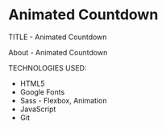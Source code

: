 # Animated Countdown

TITLE - Animated Countdown

About - Animated Countdown

TECHNOLOGIES USED:

- HTML5
- Google Fonts
- Sass - Flexbox, Animation
- JavaScript
- Git
